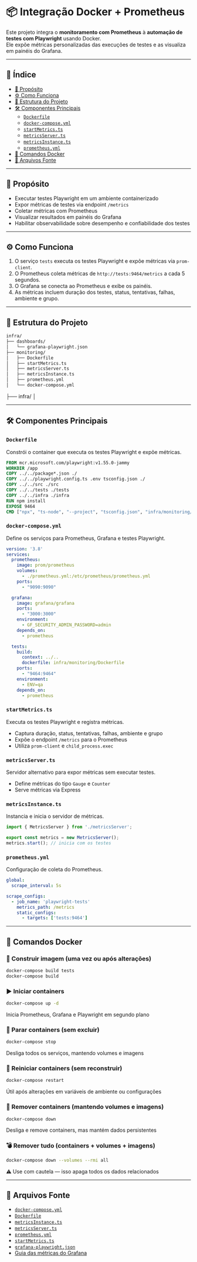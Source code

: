 # 📦 Integração Docker + Prometheus

Este projeto integra o **monitoramento com Prometheus** à **automação de testes com Playwright** usando Docker.  
Ele expõe métricas personalizadas das execuções de testes e as visualiza em painéis do Grafana.

---

## 📘 Índice

- [🎯 Propósito](#-propósito)
- [⚙️ Como Funciona](#️-como-funciona)
- [📂 Estrutura do Projeto](#-estrutura-do-projeto)
- [🛠️ Componentes Principais](#-componentes-principais)
  - [`Dockerfile`](#dockerfile)
  - [`docker-compose.yml`](#docker-composeyml)
  - [`startMetrics.ts`](#startmetricsts)
  - [`metricsServer.ts`](#metricsserverts)
  - [`metricsInstance.ts`](#metricsinstancets)
  - [`prometheus.yml`](#prometheusyml)
- [🧯 Comandos Docker](#-comandos-docker)
- [📄 Arquivos Fonte](#-arquivos-fonte)

---

## 🎯 Propósito

- Executar testes Playwright em um ambiente containerizado  
- Expor métricas de testes via endpoint `/metrics`  
- Coletar métricas com Prometheus  
- Visualizar resultados em painéis do Grafana  
- Habilitar observabilidade sobre desempenho e confiabilidade dos testes

---

## ⚙️ Como Funciona

1. O serviço `tests` executa os testes Playwright e expõe métricas via `prom-client`.
2. O Prometheus coleta métricas de `http://tests:9464/metrics` a cada 5 segundos.
3. O Grafana se conecta ao Prometheus e exibe os painéis.
4. As métricas incluem duração dos testes, status, tentativas, falhas, ambiente e grupo.

---

## 📂 Estrutura do Projeto

```bash
infra/
├── dashboards/
│   └── grafana-playwright.json
├── monitoring/
│   ├── Dockerfile
│   ├── startMetrics.ts
│   ├── metricsServer.ts
│   ├── metricsInstance.ts
│   ├── prometheus.yml
│   └── docker-compose.yml
```

├── infra/
│   


---

## 🛠️ Componentes Principais

### `Dockerfile`

Constrói o container que executa os testes Playwright e expõe métricas.

```dockerfile
FROM mcr.microsoft.com/playwright:v1.55.0-jammy
WORKDIR /app
COPY ../../package*.json ./
COPY ../../playwright.config.ts .env tsconfig.json ./
COPY ../../src ./src
COPY ../../tests ./tests
COPY ../../infra ./infra
RUN npm install
EXPOSE 9464
CMD ["npx", "ts-node", "--project", "tsconfig.json", "infra/monitoring/startMetrics.ts"]
```

### `docker-compose.yml`

Define os serviços para Prometheus, Grafana e testes Playwright.

```yaml
version: '3.8'
services:
  prometheus:
    image: prom/prometheus
    volumes:
      - ./prometheus.yml:/etc/prometheus/prometheus.yml
    ports:
      - "9090:9090"

  grafana:
    image: grafana/grafana
    ports:
      - "3000:3000"
    environment:
      - GF_SECURITY_ADMIN_PASSWORD=admin
    depends_on:
      - prometheus

  tests:
    build:
      context: ../..
      dockerfile: infra/monitoring/Dockerfile
    ports:
      - "9464:9464"
    environment:
      - ENV=qa
    depends_on:
      - prometheus
```

### `startMetrics.ts`

Executa os testes Playwright e registra métricas.
- Captura duração, status, tentativas, falhas, ambiente e grupo
- Expõe o endpoint `/metrics` para o Prometheus
- Utiliza `prom-client` e `child_process.exec`

### `metricsServer.ts`

Servidor alternativo para expor métricas sem executar testes.
- Define métricas do tipo `Gauge` e `Counter`
- Serve métricas via Express


### `metricsInstance.ts`

Instancia e inicia o servidor de métricas.

```ts
import { MetricsServer } from './metricsServer';

export const metrics = new MetricsServer();
metrics.start(); // inicia com os testes
```

### `prometheus.yml`

Configuração de coleta do Prometheus.

```yaml
global:
  scrape_interval: 5s

scrape_configs:
  - job_name: 'playwright-tests'
    metrics_path: /metrics
    static_configs:
      - targets: ['tests:9464']
```

---

## 🧯 Comandos Docker

### 🔨 Construir imagem (uma vez ou após alterações)

```bash
docker-compose build tests
docker-compose build
```

### ▶️ Iniciar containers
```bash
docker-compose up -d
```
Inicia Prometheus, Grafana e Playwright em segundo plano

### 🛑 Parar containers (sem excluir)
```bash
docker-compose stop
```
Desliga todos os serviços, mantendo volumes e imagens

### 🔁 Reiniciar containers (sem reconstruir)
```bash
docker-compose restart
```
Útil após alterações em variáveis de ambiente ou configurações

### 🧹 Remover containers (mantendo volumes e imagens)
```bash
docker-compose down
```
Desliga e remove containers, mas mantém dados persistentes

### 💣 Remover tudo (containers + volumes + imagens)
```bash
docker-compose down --volumes --rmi all
```
⚠️ Use com cautela — isso apaga todos os dados relacionados

---

## 📄 Arquivos Fonte

- [`docker-compose.yml`](../../infra/monitoring/docker-compose.yml)
- [`Dockerfile`](../../infra/monitoring/Dockerfile)
- [`metricsInstance.ts`](../../infra/monitoring/metricsInstance.ts)
- [`metricsServer.ts`](../../infra/monitoring/metricsServer.ts)
- [`prometheus.yml`](../../infra/monitoring/prometheus.yml)
- [`startMetrics.ts`](../../infra/monitoring/startMetrics.ts)
- [`grafana-playwright.json`](../../infra/dashboards/grafana-playwright.json)
- [Guia das métricas do Grafana](../portuguese/dashboard-metrics-pt.md)